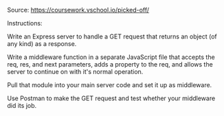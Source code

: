 Source: https://coursework.vschool.io/picked-off/

Instructions:

Write an Express server to handle a GET request that returns an object (of any kind) as a response.

Write a middleware function in a separate JavaScript file that accepts the req, res, and next parameters, adds a property to the req, and allows the server to continue on with it's normal operation.

Pull that module into your main server code and set it up as middleware.

Use Postman to make the GET request and test whether your middleware did its job.

